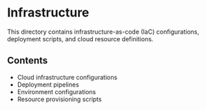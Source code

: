 # Infrastructure

This directory contains infrastructure-as-code (IaC) configurations, deployment scripts, and cloud resource definitions.

## Contents

- Cloud infrastructure configurations
- Deployment pipelines
- Environment configurations
- Resource provisioning scripts 